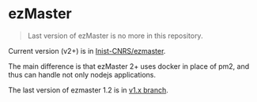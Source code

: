 # ezMaster

> Last version of ezMaster is no more in this repository.

Current version (v2+) is in [Inist-CNRS/ezmaster](https://github.com/Inist-CNRS/ezmaster).

The main difference is that ezMaster 2+ uses docker in place of pm2, and thus can handle not only nodejs applications.

The last version of ezmaster 1.2 is in [v1.x branch](https://github.com/madec-project/ezmaster/tree/v1.x).
